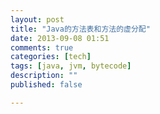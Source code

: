 ```yaml
---
layout: post
title: "Java的方法表和方法的虚分配"
date: 2013-09-08 01:51
comments: true
categories: [tech]
tags: [java, jvm, bytecode]
description: ""
published: false

---
```

